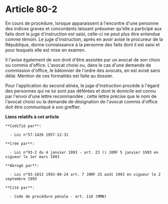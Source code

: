 # Article 80-2

En cours de procédure, lorsque apparaissent à l'encontre d'une personne des indices graves et concordants laissant présumer
qu'elle a participé aux faits dont le juge d'instruction est saisi, celle-ci ne peut plus être entendue comme témoin. Le juge
d'instruction, après en avoir avisé le procureur de la République, donne connaissance à la personne des faits dont il est
saisi et pour lesquels elle est mise en examen.

Il l'avise également de son droit d'être assistée par un avocat de son choix ou commis d'office. L'avocat choisi ou, dans le
cas d'une demande de commission d'office, le bâtonnier de l'ordre des avocats, en est avisé sans délai. Mention de ces
formalités est faite au dossier.

Pour l'application du second alinéa, le juge d'instruction procède à l'égard des personnes qui ne lui sont pas déférées et
dont le domicile est connu par l'envoi d'une lettre recommandée ; cette lettre précise que le nom de l'avocat choisi ou la
demande de désignation de l'avocat commis d'office doit être communiqué à son greffier.

**Liens relatifs à cet article**

	**Codifié par**:

	  - Loi n°57-1426 1957-12-31

	**Créé par**:

	  - Loi n°93-2 du 4 janvier 1993 - art. 23 () JORF 5 janvier 1993 en vigueur le 1er mars 1993

	**Abrogé par**:

	  - Loi n°93-1013 1993-08-24 art. 7 JORF 25 août 1993 en vigueur le 2 septembre 1993

	**Cité par**:

	  - Code de procédure pénale - art. 116 (MMN)
